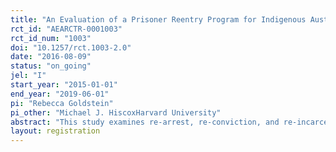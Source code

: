 ```yaml
---
title: "An Evaluation of a Prisoner Reentry Program for Indigenous Australians"
rct_id: "AEARCTR-0001003"
rct_id_num: "1003"
doi: "10.1257/rct.1003-2.0"
date: "2016-08-09"
status: "on_going"
jel: "I"
start_year: "2015-01-01"
end_year: "2019-06-01"
pi: "Rebecca Goldstein"
pi_other: "Michael J. HiscoxHarvard University"
abstract: "This study examines re-arrest, re-conviction, and re-incarceration rates of individuals randomized into an intensive, wraparound support prisoner reentry program."
layout: registration
---
```



